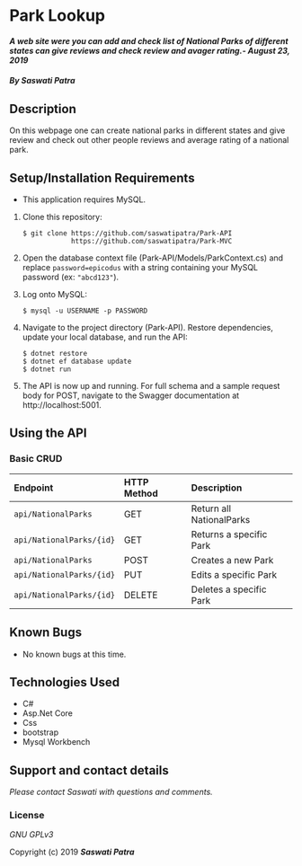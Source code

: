 # Park Lookup

#### _A web site were you can add and check list of National Parks of different states can give reviews and check review and avager rating.- August 23, 2019_

#### _By **Saswati Patra**_

## Description

On this webpage one can create national parks in different states and give review and check out other people reviews and average rating of a national park.


## Setup/Installation Requirements

* This application requires MySQL.

1. Clone this repository:
    ```
    $ git clone https://github.com/saswatipatra/Park-API
                https://github.com/saswatipatra/Park-MVC
    ```
2. Open the database context file (Park-API/Models/ParkContext.cs) and replace `password=epicodus` with a string containing your MySQL password (ex: `"abcd123"`).

3. Log onto MySQL:
    ```
    $ mysql -u USERNAME -p PASSWORD
    ```
5. Navigate to the project directory (Park-API). Restore dependencies, update your local database, and run the API:
    ```
    $ dotnet restore
    $ dotnet ef database update
    $ dotnet run
    ```
7. The API is now up and running. For full schema and a sample request body for POST, navigate to the Swagger documentation at http://localhost:5001.

## Using the API

### **Basic CRUD**
| Endpoint | HTTP Method | Description |
| :------------- | :------------- | :------------- |
| `api/NationalParks` | GET | Return all NationalParks |
| `api/NationalParks/{id}` | GET | Returns a specific Park |
| `api/NationalParks` | POST | Creates a new Park |
| `api/NationalParks/{id}` | PUT | Edits a specific Park |
| `api/NationalParks/{id}` | DELETE | Deletes a specific Park |


## Known Bugs
* No known bugs at this time.

## Technologies Used
* C#
* Asp.Net Core
* Css
* bootstrap
* Mysql Workbench

## Support and contact details

_Please contact  Saswati with questions and comments._

### License

*GNU GPLv3*

Copyright (c) 2019 **_Saswati Patra_**
